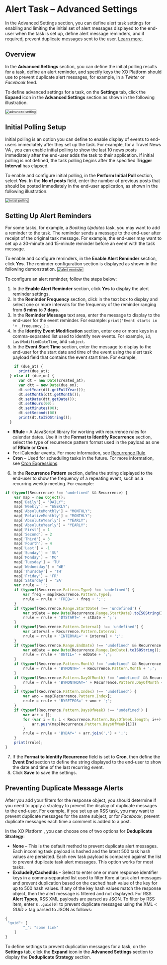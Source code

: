 # Alert Task – Advanced Settings

In the Advanced Settings section, you can define alert task settings for enabling and limiting the initial set of alert messages displayed to the end-user when the task is set up, define alert message reminders, and if required, prevent duplicate messages sent to the user. <a href="https://docsinternal-kore.github.io/docs/xo/automation/use-cases/alert-tasks/" target="_blank">Learn more</a>.

## Overview

In the **Advanced Settings** section, you can define the initial polling results for a task, define an alert reminder, and specify keys the XO Platform should use to prevent duplicate alert messages, for example, in a _Twitter_ or _Facebook_ feed.

To define advanced settings for a task, on the **Settings** tab, click the **Expand** icon in the **Advanced Settings** section as shown in the following illustration.

<img src="../images/alert-task-advanced-setting.png" alt="advanced setting" title="advanced setting" style="border: 1px solid gray; zoom:75%;">

## Initial Polling Setup

Initial polling is an option you can define to enable display of events to end-users immediately after they set up the task. For example, for a Travel News VA , you can enable initial polling to show the last 10 news posts immediately after the end-user adds the task to their application. If initial polling is not defined, the task polling begins after the specified **Trigger Interval** has elapsed.

To enable and configure initial polling, in the **Perform Initial Poll** section, select **Yes**. In the **No of posts** field, enter the number of previous posts that should be posted immediately in the end-user application, as shown in the following illustration.

<img src="../images/initial-polling.png" alt="initial polling" title="initial polling" style="border: 1px solid gray; zoom:75%;">

## Setting Up Alert Reminders

For some tasks, for example, a _Booking Updates_ task, you may want to add a reminder to the task. The reminder sends a message to the end-user after receipt of the original task message. For example, the end-user may want to set up a 30-minute and 15-minute reminder before an event with the task message.

To enable and configure reminders, in the **Enable Alert Reminder** section, click **Yes**. The reminder configuration section is displayed as shown in the following demonstration.
<img src="../images/enable-alert-reminder.gif" alt="alert reminder" title="alert reminder" style="border: 1px solid gray; zoom:75%;">

To configure an alert reminder, follow the steps below:

1. In the **Enable Alert Reminder** section, click **Yes** to display the alert reminder settings.
2. In the **Reminder Frequency** section, click in the text box to display and select one or more intervals for the frequency of the reminder ranging from **5 mins** to **7 days**.
3. In the **Reminder Message** text area, enter the message to display to the end-user for the event reminder. For example: `print('Event starts in '+ _frequency_);`.
4. In the **Identity Event Modification** section, enter one or more keys in a comma-separated list used to identify new events. For example, `id`, `LastModifiedDateTime`, and `subject`.
5. In the **Event Start Time** section, enter the message to display to the end-user for the start date and time of the event using the alert task payload field that contains the event start time. For example, 

```js
    if (due_at) { 
      print(due_at); 
  } else if (due_on) { 
      var dt = new Date(created_at); 
      var dtt = new Date(due_on); 
      dt.setYear(dtt.getFullYear()); 
      dt.setMonth(dtt.getMonth()); 
      dt.setDate(dtt.getDate()); 
      dt.setHours(00); 
      dt.setMinutes(00); 
      dt.setSeconds(00) 
      print(dt.toISOString()); 
  }
```

* **RRule** – A JavaScript library for working with recurrence rules for calendar dates. Use it in the **Format to Identify Recurrence** section, select the type of recurrence pattern format used in the payload as one of **RRule** or **Cron.**
* For iCalendar events. For more information, see <a href="https://www.kanzaki.com/docs/ical/rrule.html" target="_blank">Recurrence Rule</a>.
* **Cron** – Used for scheduling tasks in the future. For more information, see <a href="https://en.wikipedia.org/wiki/Cron#CRON_expression" target="_blank">Cron Expressions</a>.

6. In the **Recurrence Pattern** section, define the string displayed to the end-user to show the frequency of a repeating event, such as a recurring weekly meeting. For example: 
 
```js
if (typeof(Recurrence) !== 'undefined' && Recurrence) {
    var map = new Object();
    map['Daily'] = "DAILY";
    map['Weekly'] = "WEEKLY";
    map['AbsoluteMonthly'] = "MONTHLY";
    map['RelativeMonthly'] = "MONTHLY";
    map['AbsoluteYearly'] = "YEARLY";
    map['AbsoluteYearly'] = "YEARLY";
    map['First'] = 1
    map['Second'] = 2
    map['Third'] = 3
    map['Fourth'] = 4
    map['Last'] = -1
    map['Sunday'] = 'SU'
    map['Monday'] = 'MO'
    map['Tuesday'] = 'TU'
    map['Wednesday'] = 'WE'
    map['Thursday'] = 'TH'
    map['Friday'] = 'FR'
    map['Saturday'] = 'SA'
    var rrule = '';
    if (typeof(Recurrence.Pattern.Type) !== 'undefined') {
        var freq = map[Recurrence.Pattern.Type];
        rrule = rrule + 'FREQ=' + freq + ';';
    }
    if (typeof(Recurrence.Range.StartDate) !== 'undefined') {
        var stDate = new Date(Recurrence.Range.StartDate).toISOString();
        rrule = rrule + 'DTSTART=' + stDate + ';';
    }
    if (typeof(Recurrence.Pattern.Interval) !== 'undefined') {
        var interval = Recurrence.Pattern.Interval
        rrule = rrule + 'INTERVAL=' + interval + ';';
    }
    if (typeof(Recurrence.Range.EndDate) !== 'undefined' && Recurrence.Range.Type !== 'NoEnd') {
        var edDate = new Date(Recurrence.Range.EndDate).toISOString();
        rrule = rrule + 'UNTIL=' + edDate + ';';
    }
    if (typeof(Recurrence.Pattern.Month) !== 'undefined' && Recurrence.Pattern.Month !== 0) {
        rrule = rrule + 'BYMONTH=' + Recurrence.Pattern.Month + ';';
    }
    if (typeof(Recurrence.Pattern.DayOfMonth) !== 'undefined' && Recurrence.Pattern.DayOfMonth !== 0) {
        rrule = rrule + 'BYMONTHDAY=' + Recurrence.Pattern.DayOfMonth + ';';
    }
    if (typeof(Recurrence.Pattern.Index) !== 'undefined') {
        var wno = map[Recurrence.Pattern.Index];
        rrule = rrule + 'BYSETPOS=' + wno + ';';
    }
    if (typeof(Recurrence.Pattern.DaysOfWeek) !== 'undefined') {
        var arr = [];
        for (var i = 0; i < Recurrence.Pattern.DaysOfWeek.length; i++) {
            arr.push(map[Recurrence.Pattern.DaysOfWeek[i]])
        }
        rrule = rrule + 'BYDAY=' + arr.join(',') + ';';
    }
    print(rrule);
}
```

7. If the **Format to Identify Recurrence** field is set to **Cron**, then define the **Event End** section to define the string displayed to the end-user to show the date and time of the last recurring event.
8. Click **Save** to save the settings.

## Preventing Duplicate Message Alerts 
After you add your filters for the response object, you should determine if you need to apply a strategy to prevent the display of duplicate messages to the end-user. For example, if you set up an RSS task, you may want to prevent duplicate messages for the same subject, or for _Facebook_, prevent duplicate messages each time a comment is added to a post.

In the XO Platform , you can choose one of two options for **Deduplicate Strategy**:

* **None** – This is the default method to prevent duplicate alert messages. Each incoming task payload is hashed and the latest 500 task hash values are persisted. Each new task payload is compared against the list to prevent duplicate task alert messages. This option works for most tasks.
* **ExcludeByCachedIds** – Select to enter one or more response identifier keys in a comma-separated list used to filter Kore.ai task alert messages and prevent duplication based on the cached hash value of the key for up to 500 hash values. If any of the key hash values match the response object, then the alert message is filtered and not displayed. For RSS **Alert Types**, RSS XML payloads are parsed as JSON. To filter by RSS item, enter `$..guid[0]` to prevent duplicate messages using the XML &lt; _GUID_ > tag parsed to JSON as follows:

```js
{ 
 "guid": [ 
        "_": "some link" 
    ] 
}
```

To define settings to prevent duplication messages for a task, on the **Settings** tab, click the **Expand** icon in the **Advanced Settings** section to display the **Deduplicate Strategy** section.
